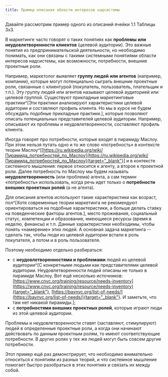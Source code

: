 ```yaml
---
title: Пример описания области интересов надсистемы
---
```


Давайте рассмотрим пример одного из описаний ячейки 1.1 Таблицы 3х3.

В маркетинге часто говорят о таких понятиях как **проблемы** **или
неудовлетворенности** **клиентов** (целевой аудитории). Это важные
понятия из предпринимательской деятельности, но необходимо понимать, как
они связаны с такими системными понятиями области интересов надсистемы,
как возможности, потребности, внешние проектные роли.

Например, маркетолог выявляет **группу людей** **или агентов**
(например, компании), которые могут потенциально сыграть внешние
проектные роли, связанные с клиентурой (покупатель, пользователь,
плательщик и т.п.). Эту группу людей или агентов называют целевой
аудиторией или целевой группой. Существуют прикладные маркетинговые
практики^[Эти практики анализируют характеристики
целевой аудитории и составляют профиль клиента. Но мы в курсе не будем
обсуждать подобные прикладные практики.], которые
позволяют описать потенциальных представителей целевой аудитории.
Например, описывают их проблемы и неудовлетворенности, составляют
профиль клиента.

Иногда говорят про потребности, которые входят в пирамиду Маслоу. При
этом нельзя путать одно и то же слово «потребность» в контексте теории
Маслоу^[[https://ru.wikipedia.org/wiki/Пирамида_потребностей_по_Маслоу](https://ru.wikipedia.org/wiki/Пирамида_потребностей_по_Маслоу){target="_blank"}]
и в контексте системного мышления: первое относится к агенту, а второе к
проектной роли. Далее потребность по Маслоу мы будем называть
**неудовлетворенность** (или проблема) агента, а сам термин
«потребность» использовать, когда речь идет только о **потребности
внешних проектных ролей** (а не агента).

Для описания агентов используют такие характеристики как возраст,
пол^[Хотя современные теории маркетинга не рекомендуют
ориентироваться на подобные характеристики, а больше делать ставку на
поведенческие факторы агентов.], место проживания,
социальный статус, компетенции и образование, имеющиеся ресурсы (время в
неделю, финансы) и т.п. Данные характеристики необходимы, чтобы понять
«намерение» этих людей. А основная задача маркетинга -- сделать так,
чтобы люди из целевой аудитории встали в роль покупателя, а потом и в
роль пользователя.

Поэтому необходимо отдельно разбираться:

-   с **неудовлетворенностями и проблемами** людей из целевой
    аудитории^[С конкретными людьми как представителями
    целевой аудитории. Неудовлетворенности людей описаны не только в
    пирамиде Маслоу. Вот ещё несколько источников:
    [https://www.cnvc.org/training/resource/needs-inventory](https://www.cnvc.org/training/resource/needs-inventory){target="_blank"},
    [https://baynvc.org/list-of-needs/](https://baynvc.org/list-of-needs/){target="_blank"}.
    И заметьте, что там нет никакой пирамиды.];
-   с **потребностями внешних проектных ролей**, которые играют люди из
    этой целевой аудитории.

Проблемы и неудовлетворенности ставят (заставляют, стимулируют) людей в
определенные проектные роли, а когда они начинают действовать по данным
проектным ролям, то имеют соответствующие потребности. В других ролях у
тех же людей могут быть совсем другие потребности.

Этот пример ещё раз демонстрирует, что необходимо внимательно относиться
к понятиям из разных теорий, и что системное мышление помогает быстро
разобраться в этих понятиях и связать их между собой.
